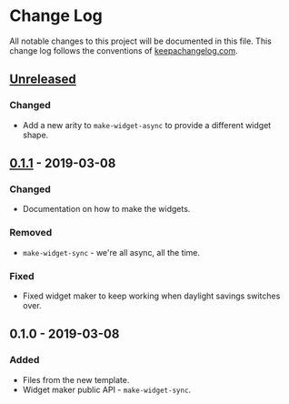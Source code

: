 # Change Log
All notable changes to this project will be documented in this file. This change log follows the conventions of [keepachangelog.com](http://keepachangelog.com/).

## [Unreleased]
### Changed
- Add a new arity to `make-widget-async` to provide a different widget shape.

## [0.1.1] - 2019-03-08
### Changed
- Documentation on how to make the widgets.

### Removed
- `make-widget-sync` - we're all async, all the time.

### Fixed
- Fixed widget maker to keep working when daylight savings switches over.

## 0.1.0 - 2019-03-08
### Added
- Files from the new template.
- Widget maker public API - `make-widget-sync`.

[Unreleased]: https://github.com/your-name/fastmusictube/compare/0.1.1...HEAD
[0.1.1]: https://github.com/your-name/fastmusictube/compare/0.1.0...0.1.1
